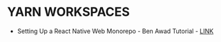 # YARN WORKSPACES

* Setting Up a React Native Web Monorepo - Ben Awad Tutorial - [LINK](https://www.youtube.com/watch?v=m5sf3LNhvc0&list=PLN3n1USn4xll9wq0rw0ECrO0j2PFzuXtn&index=3)